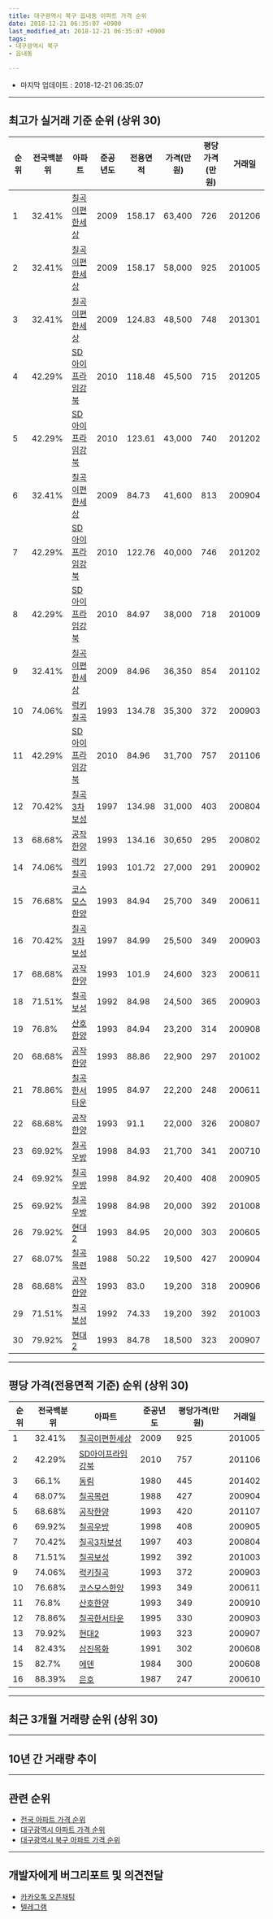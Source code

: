 ```yaml
---
title: 대구광역시 북구 읍내동 아파트 가격 순위
date: 2018-12-21 06:35:07 +0900
last_modified_at: 2018-12-21 06:35:07 +0900
tags:
- 대구광역시 북구
- 읍내동

---
```


* 마지막 업데이트 : 2018-12-21 06:35:07

---

## 최고가 실거래 기준 순위 (상위 30)


|순위|전국백분위|아파트|준공년도|전용면적|가격(만원)|평당가격(만원)|거래일|
|---|---|---|---|---|---|---|---|
|1|32.41%|[칠곡이편한세상](https://search.naver.com/search.naver?query=%EB%8C%80%EA%B5%AC%EA%B4%91%EC%97%AD%EC%8B%9C+%EB%B6%81%EA%B5%AC+%EC%9D%8D%EB%82%B4%EB%8F%99+%EC%B9%A0%EA%B3%A1%EC%9D%B4%ED%8E%B8%ED%95%9C%EC%84%B8%EC%83%81)|2009|158.17|63,400|726|201206|
|2|32.41%|[칠곡이편한세상](https://search.naver.com/search.naver?query=%EB%8C%80%EA%B5%AC%EA%B4%91%EC%97%AD%EC%8B%9C+%EB%B6%81%EA%B5%AC+%EC%9D%8D%EB%82%B4%EB%8F%99+%EC%B9%A0%EA%B3%A1%EC%9D%B4%ED%8E%B8%ED%95%9C%EC%84%B8%EC%83%81)|2009|158.17|58,000|925|201005|
|3|32.41%|[칠곡이편한세상](https://search.naver.com/search.naver?query=%EB%8C%80%EA%B5%AC%EA%B4%91%EC%97%AD%EC%8B%9C+%EB%B6%81%EA%B5%AC+%EC%9D%8D%EB%82%B4%EB%8F%99+%EC%B9%A0%EA%B3%A1%EC%9D%B4%ED%8E%B8%ED%95%9C%EC%84%B8%EC%83%81)|2009|124.83|48,500|748|201301|
|4|42.29%|[SD아이프라임강북](https://search.naver.com/search.naver?query=%EB%8C%80%EA%B5%AC%EA%B4%91%EC%97%AD%EC%8B%9C+%EB%B6%81%EA%B5%AC+%EC%9D%8D%EB%82%B4%EB%8F%99+SD%EC%95%84%EC%9D%B4%ED%94%84%EB%9D%BC%EC%9E%84%EA%B0%95%EB%B6%81)|2010|118.48|45,500|715|201205|
|5|42.29%|[SD아이프라임강북](https://search.naver.com/search.naver?query=%EB%8C%80%EA%B5%AC%EA%B4%91%EC%97%AD%EC%8B%9C+%EB%B6%81%EA%B5%AC+%EC%9D%8D%EB%82%B4%EB%8F%99+SD%EC%95%84%EC%9D%B4%ED%94%84%EB%9D%BC%EC%9E%84%EA%B0%95%EB%B6%81)|2010|123.61|43,000|740|201202|
|6|32.41%|[칠곡이편한세상](https://search.naver.com/search.naver?query=%EB%8C%80%EA%B5%AC%EA%B4%91%EC%97%AD%EC%8B%9C+%EB%B6%81%EA%B5%AC+%EC%9D%8D%EB%82%B4%EB%8F%99+%EC%B9%A0%EA%B3%A1%EC%9D%B4%ED%8E%B8%ED%95%9C%EC%84%B8%EC%83%81)|2009|84.73|41,600|813|200904|
|7|42.29%|[SD아이프라임강북](https://search.naver.com/search.naver?query=%EB%8C%80%EA%B5%AC%EA%B4%91%EC%97%AD%EC%8B%9C+%EB%B6%81%EA%B5%AC+%EC%9D%8D%EB%82%B4%EB%8F%99+SD%EC%95%84%EC%9D%B4%ED%94%84%EB%9D%BC%EC%9E%84%EA%B0%95%EB%B6%81)|2010|122.76|40,000|746|201202|
|8|42.29%|[SD아이프라임강북](https://search.naver.com/search.naver?query=%EB%8C%80%EA%B5%AC%EA%B4%91%EC%97%AD%EC%8B%9C+%EB%B6%81%EA%B5%AC+%EC%9D%8D%EB%82%B4%EB%8F%99+SD%EC%95%84%EC%9D%B4%ED%94%84%EB%9D%BC%EC%9E%84%EA%B0%95%EB%B6%81)|2010|84.97|38,000|718|201009|
|9|32.41%|[칠곡이편한세상](https://search.naver.com/search.naver?query=%EB%8C%80%EA%B5%AC%EA%B4%91%EC%97%AD%EC%8B%9C+%EB%B6%81%EA%B5%AC+%EC%9D%8D%EB%82%B4%EB%8F%99+%EC%B9%A0%EA%B3%A1%EC%9D%B4%ED%8E%B8%ED%95%9C%EC%84%B8%EC%83%81)|2009|84.96|36,350|854|201102|
|10|74.06%|[럭키칠곡](https://search.naver.com/search.naver?query=%EB%8C%80%EA%B5%AC%EA%B4%91%EC%97%AD%EC%8B%9C+%EB%B6%81%EA%B5%AC+%EC%9D%8D%EB%82%B4%EB%8F%99+%EB%9F%AD%ED%82%A4%EC%B9%A0%EA%B3%A1)|1993|134.78|35,300|372|200903|
|11|42.29%|[SD아이프라임강북](https://search.naver.com/search.naver?query=%EB%8C%80%EA%B5%AC%EA%B4%91%EC%97%AD%EC%8B%9C+%EB%B6%81%EA%B5%AC+%EC%9D%8D%EB%82%B4%EB%8F%99+SD%EC%95%84%EC%9D%B4%ED%94%84%EB%9D%BC%EC%9E%84%EA%B0%95%EB%B6%81)|2010|84.96|31,700|757|201106|
|12|70.42%|[칠곡3차보성](https://search.naver.com/search.naver?query=%EB%8C%80%EA%B5%AC%EA%B4%91%EC%97%AD%EC%8B%9C+%EB%B6%81%EA%B5%AC+%EC%9D%8D%EB%82%B4%EB%8F%99+%EC%B9%A0%EA%B3%A13%EC%B0%A8%EB%B3%B4%EC%84%B1)|1997|134.98|31,000|403|200804|
|13|68.68%|[공작한양](https://search.naver.com/search.naver?query=%EB%8C%80%EA%B5%AC%EA%B4%91%EC%97%AD%EC%8B%9C+%EB%B6%81%EA%B5%AC+%EC%9D%8D%EB%82%B4%EB%8F%99+%EA%B3%B5%EC%9E%91%ED%95%9C%EC%96%91)|1993|134.16|30,650|295|200802|
|14|74.06%|[럭키칠곡](https://search.naver.com/search.naver?query=%EB%8C%80%EA%B5%AC%EA%B4%91%EC%97%AD%EC%8B%9C+%EB%B6%81%EA%B5%AC+%EC%9D%8D%EB%82%B4%EB%8F%99+%EB%9F%AD%ED%82%A4%EC%B9%A0%EA%B3%A1)|1993|101.72|27,000|291|200902|
|15|76.68%|[코스모스한양](https://search.naver.com/search.naver?query=%EB%8C%80%EA%B5%AC%EA%B4%91%EC%97%AD%EC%8B%9C+%EB%B6%81%EA%B5%AC+%EC%9D%8D%EB%82%B4%EB%8F%99+%EC%BD%94%EC%8A%A4%EB%AA%A8%EC%8A%A4%ED%95%9C%EC%96%91)|1993|84.94|25,700|349|200611|
|16|70.42%|[칠곡3차보성](https://search.naver.com/search.naver?query=%EB%8C%80%EA%B5%AC%EA%B4%91%EC%97%AD%EC%8B%9C+%EB%B6%81%EA%B5%AC+%EC%9D%8D%EB%82%B4%EB%8F%99+%EC%B9%A0%EA%B3%A13%EC%B0%A8%EB%B3%B4%EC%84%B1)|1997|84.99|25,500|349|200903|
|17|68.68%|[공작한양](https://search.naver.com/search.naver?query=%EB%8C%80%EA%B5%AC%EA%B4%91%EC%97%AD%EC%8B%9C+%EB%B6%81%EA%B5%AC+%EC%9D%8D%EB%82%B4%EB%8F%99+%EA%B3%B5%EC%9E%91%ED%95%9C%EC%96%91)|1993|101.9|24,600|323|200611|
|18|71.51%|[칠곡보성](https://search.naver.com/search.naver?query=%EB%8C%80%EA%B5%AC%EA%B4%91%EC%97%AD%EC%8B%9C+%EB%B6%81%EA%B5%AC+%EC%9D%8D%EB%82%B4%EB%8F%99+%EC%B9%A0%EA%B3%A1%EB%B3%B4%EC%84%B1)|1992|84.98|24,500|365|200903|
|19|76.8%|[산호한양](https://search.naver.com/search.naver?query=%EB%8C%80%EA%B5%AC%EA%B4%91%EC%97%AD%EC%8B%9C+%EB%B6%81%EA%B5%AC+%EC%9D%8D%EB%82%B4%EB%8F%99+%EC%82%B0%ED%98%B8%ED%95%9C%EC%96%91)|1993|84.94|23,200|314|200908|
|20|68.68%|[공작한양](https://search.naver.com/search.naver?query=%EB%8C%80%EA%B5%AC%EA%B4%91%EC%97%AD%EC%8B%9C+%EB%B6%81%EA%B5%AC+%EC%9D%8D%EB%82%B4%EB%8F%99+%EA%B3%B5%EC%9E%91%ED%95%9C%EC%96%91)|1993|88.86|22,900|297|201002|
|21|78.86%|[칠곡한서타운](https://search.naver.com/search.naver?query=%EB%8C%80%EA%B5%AC%EA%B4%91%EC%97%AD%EC%8B%9C+%EB%B6%81%EA%B5%AC+%EC%9D%8D%EB%82%B4%EB%8F%99+%EC%B9%A0%EA%B3%A1%ED%95%9C%EC%84%9C%ED%83%80%EC%9A%B4)|1995|84.97|22,200|248|200611|
|22|68.68%|[공작한양](https://search.naver.com/search.naver?query=%EB%8C%80%EA%B5%AC%EA%B4%91%EC%97%AD%EC%8B%9C+%EB%B6%81%EA%B5%AC+%EC%9D%8D%EB%82%B4%EB%8F%99+%EA%B3%B5%EC%9E%91%ED%95%9C%EC%96%91)|1993|91.1|22,000|326|200807|
|23|69.92%|[칠곡우방](https://search.naver.com/search.naver?query=%EB%8C%80%EA%B5%AC%EA%B4%91%EC%97%AD%EC%8B%9C+%EB%B6%81%EA%B5%AC+%EC%9D%8D%EB%82%B4%EB%8F%99+%EC%B9%A0%EA%B3%A1%EC%9A%B0%EB%B0%A9)|1998|84.93|21,700|341|200710|
|24|69.92%|[칠곡우방](https://search.naver.com/search.naver?query=%EB%8C%80%EA%B5%AC%EA%B4%91%EC%97%AD%EC%8B%9C+%EB%B6%81%EA%B5%AC+%EC%9D%8D%EB%82%B4%EB%8F%99+%EC%B9%A0%EA%B3%A1%EC%9A%B0%EB%B0%A9)|1998|84.92|20,400|408|200905|
|25|69.92%|[칠곡우방](https://search.naver.com/search.naver?query=%EB%8C%80%EA%B5%AC%EA%B4%91%EC%97%AD%EC%8B%9C+%EB%B6%81%EA%B5%AC+%EC%9D%8D%EB%82%B4%EB%8F%99+%EC%B9%A0%EA%B3%A1%EC%9A%B0%EB%B0%A9)|1998|84.98|20,000|392|201008|
|26|79.92%|[현대2](https://search.naver.com/search.naver?query=%EB%8C%80%EA%B5%AC%EA%B4%91%EC%97%AD%EC%8B%9C+%EB%B6%81%EA%B5%AC+%EC%9D%8D%EB%82%B4%EB%8F%99+%ED%98%84%EB%8C%802)|1993|84.95|20,000|303|200605|
|27|68.07%|[칠곡목련](https://search.naver.com/search.naver?query=%EB%8C%80%EA%B5%AC%EA%B4%91%EC%97%AD%EC%8B%9C+%EB%B6%81%EA%B5%AC+%EC%9D%8D%EB%82%B4%EB%8F%99+%EC%B9%A0%EA%B3%A1%EB%AA%A9%EB%A0%A8)|1988|50.22|19,500|427|200904|
|28|68.68%|[공작한양](https://search.naver.com/search.naver?query=%EB%8C%80%EA%B5%AC%EA%B4%91%EC%97%AD%EC%8B%9C+%EB%B6%81%EA%B5%AC+%EC%9D%8D%EB%82%B4%EB%8F%99+%EA%B3%B5%EC%9E%91%ED%95%9C%EC%96%91)|1993|83.0|19,200|318|200906|
|29|71.51%|[칠곡보성](https://search.naver.com/search.naver?query=%EB%8C%80%EA%B5%AC%EA%B4%91%EC%97%AD%EC%8B%9C+%EB%B6%81%EA%B5%AC+%EC%9D%8D%EB%82%B4%EB%8F%99+%EC%B9%A0%EA%B3%A1%EB%B3%B4%EC%84%B1)|1992|74.33|19,200|392|201003|
|30|79.92%|[현대2](https://search.naver.com/search.naver?query=%EB%8C%80%EA%B5%AC%EA%B4%91%EC%97%AD%EC%8B%9C+%EB%B6%81%EA%B5%AC+%EC%9D%8D%EB%82%B4%EB%8F%99+%ED%98%84%EB%8C%802)|1993|84.78|18,500|323|200907|


---

## 평당 가격(전용면적 기준) 순위 (상위 30)


|순위|전국백분위|아파트|준공년도|평당가격(만원)|거래일|
|---|---|---|---|---|---|
|1|32.41%|[칠곡이편한세상](https://search.naver.com/search.naver?query=%EB%8C%80%EA%B5%AC%EA%B4%91%EC%97%AD%EC%8B%9C+%EB%B6%81%EA%B5%AC+%EC%9D%8D%EB%82%B4%EB%8F%99+%EC%B9%A0%EA%B3%A1%EC%9D%B4%ED%8E%B8%ED%95%9C%EC%84%B8%EC%83%81)|2009|925|201005|
|2|42.29%|[SD아이프라임강북](https://search.naver.com/search.naver?query=%EB%8C%80%EA%B5%AC%EA%B4%91%EC%97%AD%EC%8B%9C+%EB%B6%81%EA%B5%AC+%EC%9D%8D%EB%82%B4%EB%8F%99+SD%EC%95%84%EC%9D%B4%ED%94%84%EB%9D%BC%EC%9E%84%EA%B0%95%EB%B6%81)|2010|757|201106|
|3|66.1%|[동림](https://search.naver.com/search.naver?query=%EB%8C%80%EA%B5%AC%EA%B4%91%EC%97%AD%EC%8B%9C+%EB%B6%81%EA%B5%AC+%EC%9D%8D%EB%82%B4%EB%8F%99+%EB%8F%99%EB%A6%BC)|1980|445|201402|
|4|68.07%|[칠곡목련](https://search.naver.com/search.naver?query=%EB%8C%80%EA%B5%AC%EA%B4%91%EC%97%AD%EC%8B%9C+%EB%B6%81%EA%B5%AC+%EC%9D%8D%EB%82%B4%EB%8F%99+%EC%B9%A0%EA%B3%A1%EB%AA%A9%EB%A0%A8)|1988|427|200904|
|5|68.68%|[공작한양](https://search.naver.com/search.naver?query=%EB%8C%80%EA%B5%AC%EA%B4%91%EC%97%AD%EC%8B%9C+%EB%B6%81%EA%B5%AC+%EC%9D%8D%EB%82%B4%EB%8F%99+%EA%B3%B5%EC%9E%91%ED%95%9C%EC%96%91)|1993|420|201107|
|6|69.92%|[칠곡우방](https://search.naver.com/search.naver?query=%EB%8C%80%EA%B5%AC%EA%B4%91%EC%97%AD%EC%8B%9C+%EB%B6%81%EA%B5%AC+%EC%9D%8D%EB%82%B4%EB%8F%99+%EC%B9%A0%EA%B3%A1%EC%9A%B0%EB%B0%A9)|1998|408|200905|
|7|70.42%|[칠곡3차보성](https://search.naver.com/search.naver?query=%EB%8C%80%EA%B5%AC%EA%B4%91%EC%97%AD%EC%8B%9C+%EB%B6%81%EA%B5%AC+%EC%9D%8D%EB%82%B4%EB%8F%99+%EC%B9%A0%EA%B3%A13%EC%B0%A8%EB%B3%B4%EC%84%B1)|1997|403|200804|
|8|71.51%|[칠곡보성](https://search.naver.com/search.naver?query=%EB%8C%80%EA%B5%AC%EA%B4%91%EC%97%AD%EC%8B%9C+%EB%B6%81%EA%B5%AC+%EC%9D%8D%EB%82%B4%EB%8F%99+%EC%B9%A0%EA%B3%A1%EB%B3%B4%EC%84%B1)|1992|392|201003|
|9|74.06%|[럭키칠곡](https://search.naver.com/search.naver?query=%EB%8C%80%EA%B5%AC%EA%B4%91%EC%97%AD%EC%8B%9C+%EB%B6%81%EA%B5%AC+%EC%9D%8D%EB%82%B4%EB%8F%99+%EB%9F%AD%ED%82%A4%EC%B9%A0%EA%B3%A1)|1993|372|200903|
|10|76.68%|[코스모스한양](https://search.naver.com/search.naver?query=%EB%8C%80%EA%B5%AC%EA%B4%91%EC%97%AD%EC%8B%9C+%EB%B6%81%EA%B5%AC+%EC%9D%8D%EB%82%B4%EB%8F%99+%EC%BD%94%EC%8A%A4%EB%AA%A8%EC%8A%A4%ED%95%9C%EC%96%91)|1993|349|200611|
|11|76.8%|[산호한양](https://search.naver.com/search.naver?query=%EB%8C%80%EA%B5%AC%EA%B4%91%EC%97%AD%EC%8B%9C+%EB%B6%81%EA%B5%AC+%EC%9D%8D%EB%82%B4%EB%8F%99+%EC%82%B0%ED%98%B8%ED%95%9C%EC%96%91)|1993|349|200910|
|12|78.86%|[칠곡한서타운](https://search.naver.com/search.naver?query=%EB%8C%80%EA%B5%AC%EA%B4%91%EC%97%AD%EC%8B%9C+%EB%B6%81%EA%B5%AC+%EC%9D%8D%EB%82%B4%EB%8F%99+%EC%B9%A0%EA%B3%A1%ED%95%9C%EC%84%9C%ED%83%80%EC%9A%B4)|1995|330|200903|
|13|79.92%|[현대2](https://search.naver.com/search.naver?query=%EB%8C%80%EA%B5%AC%EA%B4%91%EC%97%AD%EC%8B%9C+%EB%B6%81%EA%B5%AC+%EC%9D%8D%EB%82%B4%EB%8F%99+%ED%98%84%EB%8C%802)|1993|323|200907|
|14|82.43%|[삼진목화](https://search.naver.com/search.naver?query=%EB%8C%80%EA%B5%AC%EA%B4%91%EC%97%AD%EC%8B%9C+%EB%B6%81%EA%B5%AC+%EC%9D%8D%EB%82%B4%EB%8F%99+%EC%82%BC%EC%A7%84%EB%AA%A9%ED%99%94)|1991|302|200608|
|15|82.7%|[에덴](https://search.naver.com/search.naver?query=%EB%8C%80%EA%B5%AC%EA%B4%91%EC%97%AD%EC%8B%9C+%EB%B6%81%EA%B5%AC+%EC%9D%8D%EB%82%B4%EB%8F%99+%EC%97%90%EB%8D%B4)|1984|300|200608|
|16|88.39%|[은호](https://search.naver.com/search.naver?query=%EB%8C%80%EA%B5%AC%EA%B4%91%EC%97%AD%EC%8B%9C+%EB%B6%81%EA%B5%AC+%EC%9D%8D%EB%82%B4%EB%8F%99+%EC%9D%80%ED%98%B8)|1987|247|200610|


---

## 최근 3개월 거래량 순위 (상위 30)


<div style="width:100%;">
    <canvas id="deal_count_ranking" height="250"></canvas>
</div>


<script>
new Chart(document.getElementById("deal_count_ranking"), {
    type: 'horizontalBar',
    data: {
        labels: ['칠곡목련', '코스모스한양', '칠곡한서타운', '산호한양', 'SD아이프라임강북', '공작한양', '칠곡이편한세상', '칠곡3차보성', '칠곡보성', '현대2', '동림', '칠곡우방', '삼진목화', '은호'],
        datasets: [{
            label: '실거래 수',
            data: [16, 8, 7, 6, 5, 4, 4, 3, 3, 2, 2, 1, 1, 1],
            borderColor: "rgba(255, 0, 128, 1)",
            backgroundColor: "rgba(255, 0, 128, 0.5)",
            fill: false,
        }]
    },
    options: {
        responsive: true,
        title: {
            display: true,
            text: '최근 3개월 거래량 순위'
        },
        tooltips: {
            mode: 'index',
            intersect: false,
            callbacks: {
                title: function(tooltipItems, data) {
                    return "실거래 수:";
                },
                label: function(tooltipItem, data) {
                    return data.labels[tooltipItem.index] + ": " + tooltipItem.xLabel;
                }
            }
        },
        hover: {
            mode: 'nearest',
            intersect: true
        },
        scales: {
            xAxes: [{
                display: true,
                scaleLabel: {
                    display: true,
                    labelString: '실거래 수'
                },
                ticks: {
                    suggestedMin: 0,
                }
            }],
            yAxes: [{
                display: true,
                ticks: {
                    autoSkip: false,
                    callback: function(value, index, values) {
                        if (value.length > 15)
                            return value.substr(0, 13) + "...";
                        else
                            return value;
                    }
                },
                scaleLabel: {
                    display: false,
                }
            }]
        }
    }
});

</script>


---

## 10년 간 거래량 추이


<div style="width:100%;">
    <canvas id="deal_progress" height="250"></canvas>
</div>

<script>
new Chart(document.getElementById("deal_progress"), {
    type: 'line',
    data: {
        labels: ['200812','200901','200902','200903','200904','200905','200906','200907','200908','200909','200910','200911','200912','201001','201002','201003','201004','201005','201006','201007','201008','201009','201010','201011','201012','201101','201102','201103','201104','201105','201106','201107','201108','201109','201110','201111','201112','201201','201202','201203','201204','201205','201206','201207','201208','201209','201210','201211','201212','201301','201302','201303','201304','201305','201306','201307','201308','201309','201310','201311','201312','201401','201402','201403','201404','201405','201406','201407','201408','201409','201410','201411','201412','201501','201502','201503','201504','201505','201506','201507','201508','201509','201510','201511','201512','201601','201602','201603','201604','201605','201606','201607','201608','201609','201610','201611','201612','201701','201702','201703','201704','201705','201706','201707','201708','201709','201710','201711','201712','201801','201802','201803','201804','201805','201806','201807','201808','201809','201810','201811','201812'],
        datasets: [{
            label: '실거래 수',
            pointRadius: 1,
            data: [8, 16, 23, 83, 33, 35, 21, 24, 27, 40, 21, 13, 24, 27, 33, 34, 21, 80, 47, 24, 37, 28, 58, 52, 51, 54, 67, 82, 63, 72, 61, 49, 60, 48, 67, 53, 38, 24, 49, 51, 39, 44, 44, 37, 49, 43, 62, 40, 47, 33, 42, 65, 91, 59, 56, 15, 33, 40, 43, 36, 28, 35, 33, 40, 35, 31, 26, 35, 45, 58, 62, 48, 39, 48, 52, 87, 71, 54, 52, 60, 30, 35, 42, 28, 18, 9, 17, 24, 15, 13, 21, 25, 23, 14, 30, 19, 23, 13, 17, 24, 30, 39, 48, 38, 33, 44, 28, 26, 35, 25, 26, 41, 23, 25, 26, 21, 49, 58, 38, 21, 4],
            borderColor: "rgba(255, 201, 14, 1)",
            backgroundColor: "rgba(255, 201, 14, 0.5)",
            fill: true,
        }]
    },
    options: {
        responsive: true,
        title: {
            display: true,
            text: '10년간 거래량 추이'
        },
        tooltips: {
            mode: 'index',
            intersect: false,
        },
        hover: {
            mode: 'nearest',
            intersect: true
        },
        scales: {
            xAxes: [{
                display: true,
                scaleLabel: {
                    display: true,
                    labelString: '년/월'
                }
            }],
            yAxes: [{
                display: true,
                ticks: {
                    suggestedMin: 0,
                },
                scaleLabel: {
                    display: true,
                    labelString: '실거래 수'
                }
            }]
        }
    }
});

</script>


---

## 관련 순위

- [전국 아파트 가격 순위](https://inasie.github.io/apt-ranking/전국)
- [대구광역시 아파트 가격 순위](https://inasie.github.io/apt-ranking/대구광역시)
- [대구광역시 북구 아파트 가격 순위](https://inasie.github.io/apt-ranking/대구광역시-북구)


---

## 개발자에게 버그리포트 및 의견전달

- [카카오톡 오픈채팅](https://open.kakao.com/o/gLJUAP4)
- [텔레그램](https://t.me/inasie)

